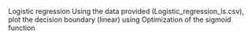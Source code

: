  Logistic regression
 Using the data provided (Logistic_regression_ls.csv), plot the decision boundary (linear) using Optimization of the sigmoid function
